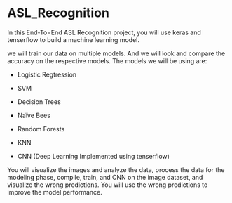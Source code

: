 # ASL_Recognition

In this End-To=End ASL Recognition project, you will use keras and tenserflow to build a machine learning model.

we will train our data on multiple models. And we will look and compare the accuracy on the respective models. The models we will be using are:
- Logistic Regtression
- SVM
- Decision Trees
- Naïve Bees
- Random Forests
- KNN

- CNN (Deep Learning Implemented using tenserflow) 

You will visualize the images and analyze the data, process the data for the modeling phase, compile, train, and CNN on the image dataset, and visualize the wrong predictions. You will use the wrong predictions to improve the model performance. 
